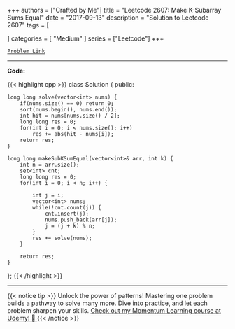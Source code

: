 
+++
authors = ["Crafted by Me"]
title = "Leetcode 2607: Make K-Subarray Sums Equal"
date = "2017-09-13"
description = "Solution to Leetcode 2607"
tags = [
    
]
categories = [
    "Medium"
]
series = ["Leetcode"]
+++



[`Problem Link`](https://leetcode.com/problems/make-k-subarray-sums-equal/description/)

---

**Code:**

{{< highlight cpp >}}
class Solution {
public:
    
    long long solve(vector<int> nums) {
        if(nums.size() == 0) return 0;
        sort(nums.begin(), nums.end());
        int hit = nums[nums.size() / 2];
        long long res = 0;
        for(int i = 0; i < nums.size(); i++)
            res += abs(hit - nums[i]);
        return res;
    }
    
    long long makeSubKSumEqual(vector<int>& arr, int k) {
        int n = arr.size();
        set<int> cnt;
        long long res = 0;
        for(int i = 0; i < n; i++) {
            
            int j = i;
            vector<int> nums;
            while(!cnt.count(j)) {
                cnt.insert(j);
                nums.push_back(arr[j]);
                j = (j + k) % n;
            }
            res += solve(nums);
        }
        
        return res;
    }
};
{{< /highlight >}}


---


{{< notice tip >}}
Unlock the power of patterns! Mastering one problem builds a pathway to solve many more. Dive into practice, and let each problem sharpen your skills. [Check out my Momentum Learning course at Udemy! 🚀 ](https://www.udemy.com/course/algorithms-and-data-structures-in-cpp/)
{{< /notice >}}

